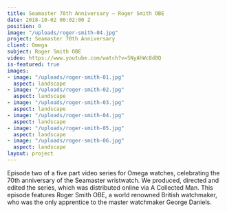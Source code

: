 ```yaml
---
title: Seamaster 70th Anniversary — Roger Smith OBE
date: 2018-10-02 00:02:00 Z
position: 0
image: "/uploads/roger-smith-04.jpg"
project: Seamaster 70th Anniversary
client: Omega
subject: Roger Smith OBE
video: https://www.youtube.com/watch?v=5NyAhWc8d8Q
is-featured: true
images:
- image: "/uploads/roger-smith-01.jpg"
  aspect: landscape
- image: "/uploads/roger-smith-02.jpg"
  aspect: landscape
- image: "/uploads/roger-smith-03.jpg"
  aspect: landscape
- image: "/uploads/roger-smith-04.jpg"
  aspect: landscape
- image: "/uploads/roger-smith-05.jpg"
  aspect: landscape
- image: "/uploads/roger-smith-06.jpg"
  aspect: landscape
layout: project
---
```


Episode two of a five part video series for Omega watches, celebrating the 70th anniversary of the Seamaster wristwatch.  We produced, directed and edited the series, which was distributed online via A Collected Man. This episode features Roger Smith OBE, a world renowned British watchmaker, who was the only apprentice to the master watchmaker George Daniels. 